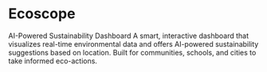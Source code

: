 # Ecoscope
AI-Powered Sustainability Dashboard
A smart, interactive dashboard that visualizes real-time environmental data and offers AI-powered sustainability suggestions based on location. Built for communities, schools, and cities to take informed eco-actions.
